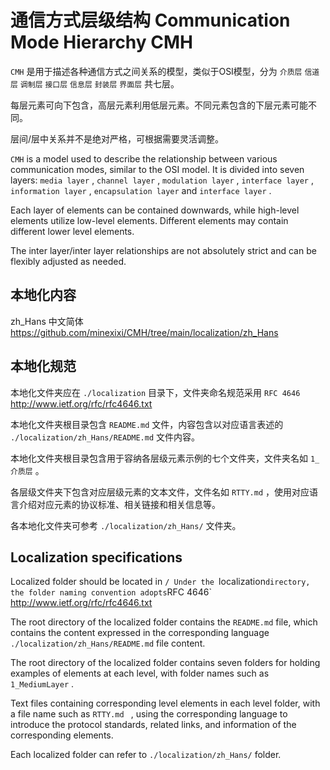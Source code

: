 # 通信方式层级结构 Communication Mode Hierarchy CMH

`CMH` 是用于描述各种通信方式之间关系的模型，类似于OSI模型，分为 `介质层` `信道层` `调制层` `接口层` `信息层` `封装层` `界面层` 共七层。

每层元素可向下包含，高层元素利用低层元素。不同元素包含的下层元素可能不同。

层间/层中关系并不是绝对严格，可根据需要灵活调整。

`CMH` is a model used to describe the relationship between various communication modes, similar to the OSI model. It is divided into seven layers: `media layer` , `channel layer` , `modulation layer` , `interface layer` , `information layer` , `encapsulation layer` and `interface layer` . 

Each layer of elements can be contained downwards, while high-level elements utilize low-level elements. Different elements may contain different lower level elements. 

The inter layer/inter layer relationships are not absolutely strict and can be flexibly adjusted as needed.
## 本地化内容
zh_Hans 中文简体 https://github.com/minexixi/CMH/tree/main/localization/zh_Hans
## 本地化规范
本地化文件夹应在 `./localization` 目录下，文件夹命名规范采用 `RFC 4646` http://www.ietf.org/rfc/rfc4646.txt

本地化文件夹根目录包含 `README.md` 文件，内容包含以对应语言表述的 `./localization/zh_Hans/README.md` 文件内容。

本地化文件夹根目录包含用于容纳各层级元素示例的七个文件夹，文件夹名如 `1_介质层` 。

各层级文件夹下包含对应层级元素的文本文件，文件名如 `RTTY.md` ，使用对应语言介绍对应元素的协议标准、相关链接和相关信息等。

各本地化文件夹可参考 `./localization/zh_Hans/` 文件夹。

## Localization specifications
Localized folder should be located in `/ Under the `localization` directory, the folder naming convention adopts `RFC 4646` http://www.ietf.org/rfc/rfc4646.txt

The root directory of the localized folder contains the `README.md` file, which contains the content expressed in the corresponding language `./localization/zh_Hans/README.md` file content.

The root directory of the localized folder contains seven folders for holding examples of elements at each level, with folder names such as `1_MediumLayer` .

Text files containing corresponding level elements in each level folder, with a file name such as `RTTY.md ` , using the corresponding language to introduce the protocol standards, related links, and information of the corresponding elements.

Each localized folder can refer to `./localization/zh_Hans/` folder.
